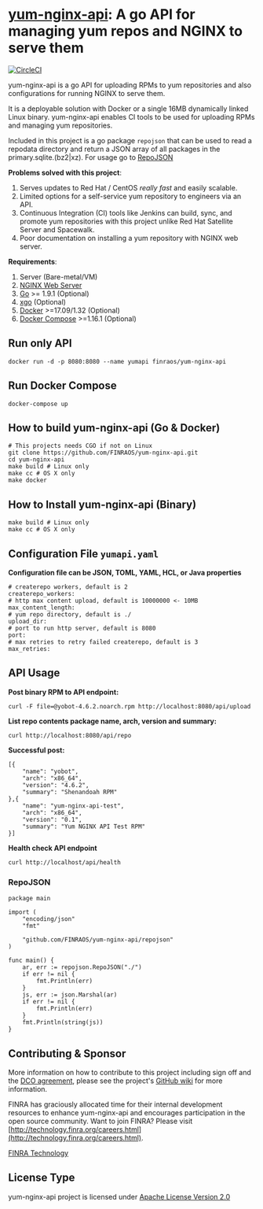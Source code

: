 **[yum-nginx-api][1]**: A go API for managing yum repos and  NGINX to serve them
=======

[![CircleCI](https://circleci.com/gh/FINRAOS/yum-nginx-api/tree/master.svg?style=svg)](https://circleci.com/gh/FINRAOS/yum-nginx-api/tree/master)

yum-nginx-api is a go API for uploading RPMs to yum repositories and also configurations for running NGINX to serve them.

It is a deployable solution with Docker or a single 16MB dynamically linked Linux binary. yum-nginx-api enables CI tools to be used for uploading RPMs and managing yum repositories.

Included in this project is a go package `repojson` that can be used to read a repodata directory and return a JSON array of all packages in the primary.sqlite.(bz2|xz).  For usage go to [RepoJSON](#repojson)

**Problems solved with this project**:

1.  Serves updates to Red Hat / CentOS *really fast* and easily scalable.
2.  Limited options for a self-service yum repository to engineers via an API.
3.  Continuous Integration (CI) tools like Jenkins can build, sync, and promote yum repositories with this project unlike Red Hat Satellite Server and Spacewalk.
4.  Poor documentation on installing a yum repository with NGINX web server.

**Requirements**:

 1.  Server (Bare-metal/VM)
 2.  [NGINX Web Server][2]
 3.  [Go][3] >= 1.9.1 (Optional)
 4.  [xgo][4] (Optional)
 5.  [Docker][5] >=17.09/1.32 (Optional) 
 6.  [Docker Compose][6] >=1.16.1 (Optional)


## Run only API

    docker run -d -p 8080:8080 --name yumapi finraos/yum-nginx-api

## Run Docker Compose
	
	docker-compose up

## How to build yum-nginx-api (Go & Docker)

    # This projects needs CGO if not on Linux
    git clone https://github.com/FINRAOS/yum-nginx-api.git
    cd yum-nginx-api
    make build # Linux only
    make cc # OS X only
    make docker

## How to Install yum-nginx-api (Binary)

    make build # Linux only
    make cc # OS X only

## Configuration File `yumapi.yaml`

**Configuration file can be JSON, TOML, YAML, HCL, or Java properties**

    # createrepo workers, default is 2
    createrepo_workers:
    # http max content upload, default is 10000000 <- 10MB
    max_content_length:
    # yum repo directory, default is ./
    upload_dir:
    # port to run http server, default is 8080
    port:
    # max retries to retry failed createrepo, default is 3
    max_retries:

## API Usage 

**Post binary RPM to API endpoint:**

    curl -F file=@yobot-4.6.2.noarch.rpm http://localhost:8080/api/upload

**List repo contents package name, arch, version and summary:**

    curl http://localhost:8080/api/repo

**Successful post:**

    [{
        "name": "yobot",
        "arch": "x86_64",
        "version": "4.6.2",
        "summary": "Shenandoah RPM"
    },{
        "name": "yum-nginx-api-test",
        "arch": "x86_64",
        "version": "0.1",
        "summary": "Yum NGINX API Test RPM"
    }]
 
**Health check API endpoint**
 
    curl http://localhost/api/health

### RepoJSON

    package main

    import (
	    "encoding/json"
	    "fmt"

	    "github.com/FINRAOS/yum-nginx-api/repojson"
    )

    func main() {
	    ar, err := repojson.RepoJSON("./")
	    if err != nil {
		    fmt.Println(err)
	    }
	    js, err := json.Marshal(ar)
	    if err != nil {
		    fmt.Println(err)
	    }
	    fmt.Println(string(js))
    }

## Contributing & Sponsor

More information on how to contribute to this project including sign off and the [DCO agreement](https://github.com/FINRAOS/yum-nginx-api/blob/master/DCO.md), please see the project's [GitHub wiki](https://github.com/FINRAOS/yum-nginx-api/wiki) for more information.

FINRA has graciously allocated time for their internal development resources to enhance yum-nginx-api and encourages participation in the open source community. Want to join FINRA? Please visit [http://technology.finra.org/careers.html](http://technology.finra.org/careers.html).

[FINRA Technology](http://technology.finra.org/)


## License Type

yum-nginx-api project is licensed under [Apache License Version 2.0](http://www.apache.org/licenses/LICENSE-2.0)


  [1]: https://github.com/finraos/yum-nginx-api/wiki
  [2]: https://nginx.org
  [3]: https://golang.org
  [4]: https://github.com/karalabe/xgo
  [5]: https://docs.docker.com/engine/installation/
  [6]: https://docs.docker.com/compose/install/